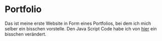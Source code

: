 # Portfolio

Das ist meine erste Website in Form eines Portfolios, bei dem ich mich selber ein bisschen vorstelle. Den Java Script Code 
habe ich von [hier](https://www.w3schools.com/howto/howto_js_tabs.asp) ein bisschen verändert.
